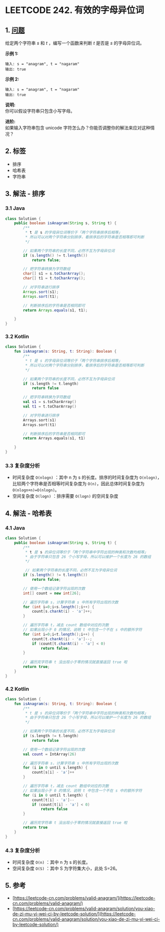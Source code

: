 # LEETCODE 242. 有效的字母异位词

## 1. [问题](https://leetcode-cn.com/problems/valid-anagram/)

给定两个字符串 _s_ 和 _t_ ，编写一个函数来判断 _t_ 是否是 _s_ 的字母异位词。

**示例 1:**

```
输入: s = "anagram", t = "nagaram"
输出: true
```

**示例 2:**

```
输入: s = "anagram", t = "nagaram"
输出: true
```

**说明:**\
你可以假设字符串只包含小写字母。

**进阶:**\
如果输入字符串包含 unicode 字符怎么办？你能否调整你的解法来应对这种情况？

## 2. 标签

* 排序
* 哈希表
* 字符串

## 3. 解法 - 排序

### 3.1 Java

```java
class Solution {
    public boolean isAnagram(String s, String t) {
        /**
         * t 是 s 的字母异位词等价于「两个字符串排序后相等」
         * 所以可以对两个字符串分别排序，看排序后的字符串是否相等即可判断
         */

        // 如果两个字符串的长度不同，必然不互为字母异位词
        if (s.length() != t.length()) 
            return false;

        // 把字符串转换为字符数组
        char[] s1 = s.toCharArray();
        char[] t1 = t.toCharArray();

        // 对字符串进行排序
        Arrays.sort(s1);
        Arrays.sort(t1);

        // 判断排序后的字符串是否相同即可
        return Arrays.equals(s1, t1);

    }
}
```

### 3.2 Kotlin

```kotlin
class Solution {
    fun isAnagram(s: String, t: String): Boolean {
        /**
         * t 是 s 的字母异位词等价于「两个字符串排序后相等」
         * 所以可以对两个字符串分别排序，看排序后的字符串是否相等即可判断
         */

        // 如果两个字符串的长度不同，必然不互为字母异位词
        if (s.length != t.length)
            return false

        // 把字符串转换为字符数组
        val s1 = s.toCharArray()
        val t1 = t.toCharArray()

        // 对字符串进行排序
        Arrays.sort(s1)
        Arrays.sort(t1)

        // 判断排序后的字符串是否相同即可
        return Arrays.equals(s1, t1)

    }
}
```

### 3.3 复杂度分析

* 时间复杂度 `O(nlogn)` ：其中 n 为 s 的长度。排序的时间复杂度为 `O(nlogn)`，比较两个字符串是否相等时间复杂度为 `O(n)`，因此总体时间复杂度为 `O(nlogn+n)=O(nlogn)`。
* 空间复杂度 `O(logn)` ：排序需要 `O(logn)` 的空间复杂度

## 4. 解法 - 哈希表

### 4.1 Java

```java
class Solution {
    public boolean isAnagram(String s, String t) {
        /**
         * t 是 s 的异位词等价于「两个字符串中字符出现的种类和次数均相等」
         * 由于字符串只包含 26 个小写字母，所以可以维护一个长度为 26 的数组
         */

         // 如果两个字符串的长度不同，必然不互为字母异位词
        if (s.length() != t.length()) 
            return false;

        // 使用一个数组记录字符出现的次数
        int[] count = new int[26];

        // 遍历字符串 s，计算字符串 s 中所有字符出现的次数
        for (int i=0;i<s.length();i++) {
            count[s.charAt(i) - 'a']++;
        }

        // 遍历字符串 t，减去 count 数组中对应的次数
        // 如果出现小于 0 的情况，说明 t 中包含一个不在 s 中的额外字符
        for (int i=0;i<t.length();i++) {
            count[t.charAt(i) - 'a']--;
            if (count[t.charAt(i) - 'a'] < 0)
                return false;
        }
 
        // 遍历完字符串 t 没出现小于零的情况就直接返回 true 啦
        return true;
    }
}
```

### 4.2 Kotlin

```kotlin
class Solution {
    fun isAnagram(s: String, t: String): Boolean {
        /**
         * t 是 s 的异位词等价于「两个字符串中字符出现的种类和次数均相等」
         * 由于字符串只包含 26 个小写字母，所以可以维护一个长度为 26 的数组
         */

        // 如果两个字符串的长度不同，必然不互为字母异位词
        if (s.length != t.length)
            return false

        // 使用一个数组记录字符出现的次数
        val count = IntArray(26)

        // 遍历字符串 s，计算字符串 s 中所有字符出现的次数
        for (i in 0 until s.length) {
            count[s[i] - 'a']++
        }

        // 遍历字符串 t，减去 count 数组中对应的次数
        // 如果出现小于 0 的情况，说明 t 中包含一个不在 s 中的额外字符
        for (i in 0 until t.length) {
            count[t[i] - 'a']--
            if (count[t[i] - 'a'] < 0)
                return false
        }

        // 遍历完字符串 t 没出现小于零的情况就直接返回 true 啦
        return true
    }
}
```

### 4.3 复杂度分析

* 时间复杂度 `O(n)` ：其中 n 为 s 的长度。
* 空间复杂度 `O(S)` ：其中 S 为字符集大小，此处 S=26。

## 5. 参考

* [https://leetcode-cn.com/problems/valid-anagram/](https://leetcode-cn.com/problems/valid-anagram/)
* [https://leetcode-cn.com/problems/valid-anagram/solution/you-xiao-de-zi-mu-yi-wei-ci-by-leetcode-solution/](https://leetcode-cn.com/problems/valid-anagram/solution/you-xiao-de-zi-mu-yi-wei-ci-by-leetcode-solution/)
